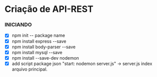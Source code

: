 # Criação de API-REST

### INICIANDO

- [x] npm init -- package name
- [x] npm install express --save 
- [x] npm install body-parser --save
- [x] npm install mysql --save
- [x] npm install --save-dev nodemon
- [x] add script package json "start: nodemon server.js" -> server.js index arquivo principal.
